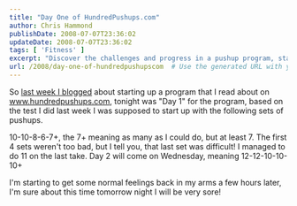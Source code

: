 ```yaml
---
title: "Day One of HundredPushups.com"
author: Chris Hammond
publishDate: 2008-07-07T23:36:02
updateDate: 2008-07-07T23:36:02
tags: [ 'Fitness' ]
excerpt: "Discover the challenges and progress in a pushup program, starting with sets like 10-10-8-6-7+. Get motivated for Day 2 and feel the burn of building strength!"
url: /2008/day-one-of-hundredpushupscom  # Use the generated URL with year
---
```

<p>So <a href="https://www.chrishammond.com/desktopmodules/engagepublish/itemlink.aspx?itemid=1338">last week I blogged</a> about starting up a program that I read about on <a href="https://www.hundredpushups.com">www.hundredpushups.com</a>, tonight was "Day 1" for the program, based on the test I did last week I was supposed to start up with the following sets of pushups.</p> <p>10-10-8-6-7+, the 7+ meaning as many as I could do, but at least 7. The first 4 sets weren't too bad, but I tell you, that last set was difficult! I managed to do 11 on the last take. Day 2 will come on Wednesday, meaning 12-12-10-10-10+</p> <p>I'm starting to get some normal feelings back in my arms a few hours later, I'm sure about this time tomorrow night I will be very sore!</p>

